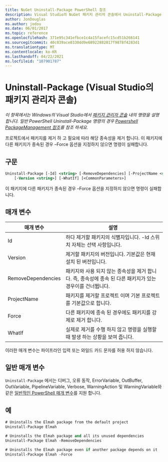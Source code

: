 ```yaml
---
title: NuGet Uninstall-Package PowerShell 참조
description: Visual Studio의 NuGet 패키지 관리자 콘솔에서 Uninstall-Package PowerShell 명령에 대 한 참조입니다.
author: JonDouglas
ms.author: jodou
ms.date: 06/01/2017
ms.topic: reference
ms.openlocfilehash: 371e95c341efbce1c4a15facefc15cd51b266141
ms.sourcegitcommit: 40c039ace0330dd9e68922882017f9878f4283d1
ms.translationtype: MT
ms.contentlocale: ko-KR
ms.lasthandoff: 04/22/2021
ms.locfileid: "107901787"
---
```

# <a name="uninstall-package-package-manager-console-in-visual-studio"></a>Uninstall-Package (Visual Studio의 패키지 관리자 콘솔)

*이 항목에서는 Windows의 Visual Studio에서 [패키지 관리자 콘솔](../../consume-packages/install-use-packages-powershell.md) 내의 명령을 설명 합니다. 일반 PowerShell Uninstall-Package 명령의 경우 [Powershell PackageManagement 참조](/powershell/module/packagemanagement)를 참조 하세요.*

프로젝트에서 패키지를 제거 하 고 필요에 따라 해당 종속성을 제거 합니다. 이 패키지에 다른 패키지가 종속된 경우 –Force 옵션을 지정하지 않으면 명령이 실패합니다.

## <a name="syntax"></a>구문

```ps
Uninstall-Package [-Id] <string> [-RemoveDependencies] [-ProjectName <string>] [-Force]
    [-Version <string>] [-WhatIf] [<CommonParameters>]
```

이 패키지에 다른 패키지가 종속된 경우 –Force 옵션을 지정하지 않으면 명령이 실패합니다.

## <a name="parameters"></a>매개 변수

| 매개 변수 | 설명 |
| --- | --- |
| Id | 하다 제거할 패키지의 식별자입니다. -Id 스위치 자체는 선택 사항입니다. |
| Version | 제거할 패키지의 버전입니다. 기본값은 현재 설치 된 버전입니다. |
| RemoveDependencies | 패키지와 사용 되지 않는 종속성을 제거 합니다. 즉, 종속성에 종속 된 다른 패키지가 있는 경우이를 건너뜁니다. |
| ProjectName | 패키지를 제거할 프로젝트 이며 기본 프로젝트를 기본값으로 합니다. |
| Force | 다른 패키지에 종속 된 경우에도 패키지를 강제로 제거 합니다. |
| WhatIf | 실제로 제거를 수행 하지 않고 명령을 실행할 때 발생 하는 상황을 보여 줍니다. |

이러한 매개 변수는 파이프라인 입력 또는 와일드 카드 문자를 허용 하지 않습니다.

## <a name="common-parameters"></a>일반 매개 변수

`Uninstall-Package` 에서는 디버그, 오류 동작, ErrorVariable, OutBuffer, OutVariable, PipelineVariable, Verbose, WarningAction 및 WarningVariable와 같은 [일반적인 PowerShell 매개 변수](/powershell/module/microsoft.powershell.core/about/about_commonparameters)를 지원 합니다.

## <a name="examples"></a>예

```ps
# Uninstalls the Elmah package from the default project
Uninstall-Package Elmah

# Uninstalls the Elmah package and all its unused dependencies
Uninstall-Package Elmah -RemoveDependencies 

# Uninstalls the Elmah package even if another package depends on it
Uninstall-Package Elmah -Force
```